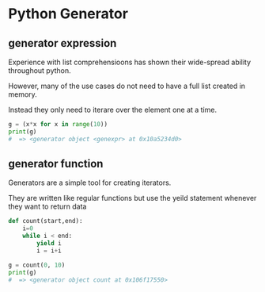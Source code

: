 # Python Generator

## generator expression

Experience with list comprehensioons has shown their wide-spread ability throughout python.

However, many of the use cases do not need to have a full list created in memory.

Instead they only need to iterare over the element one at a time.

```py
g = (x*x for x in range(10))
print(g)
#  => <generator object <genexpr> at 0x10a5234d0>
```

## generator function

Generators are a simple tool for creating iterators.

They are written like regular functions but use the yeild statement whenever they want to return data

```py
def count(start,end):
    i=0
    while i < end:
        yield i
        i = i+i

g = count(0, 10)
print(g)
#  => <generator object count at 0x106f17550>
```
